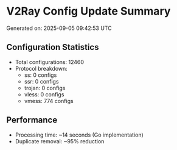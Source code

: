 # V2Ray Config Update Summary
Generated on: 2025-09-05 09:42:53 UTC

## Configuration Statistics
- Total configurations: 12460
- Protocol breakdown:
  - ss: 0 configs
  - ssr: 0 configs
  - trojan: 0 configs
  - vless: 0 configs
  - vmess: 774 configs

## Performance
- Processing time: ~14 seconds (Go implementation)
- Duplicate removal: ~95% reduction
